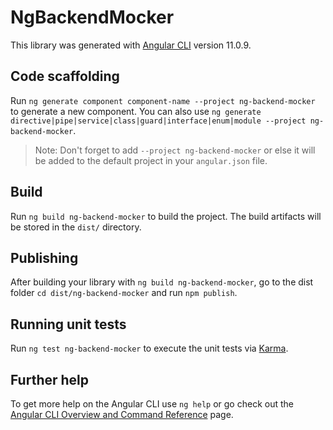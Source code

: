 # NgBackendMocker

This library was generated with [Angular CLI](https://github.com/angular/angular-cli) version 11.0.9.

## Code scaffolding

Run `ng generate component component-name --project ng-backend-mocker` to generate a new component. You can also use `ng generate directive|pipe|service|class|guard|interface|enum|module --project ng-backend-mocker`.
> Note: Don't forget to add `--project ng-backend-mocker` or else it will be added to the default project in your `angular.json` file. 

## Build

Run `ng build ng-backend-mocker` to build the project. The build artifacts will be stored in the `dist/` directory.

## Publishing

After building your library with `ng build ng-backend-mocker`, go to the dist folder `cd dist/ng-backend-mocker` and run `npm publish`.

## Running unit tests

Run `ng test ng-backend-mocker` to execute the unit tests via [Karma](https://karma-runner.github.io).

## Further help

To get more help on the Angular CLI use `ng help` or go check out the [Angular CLI Overview and Command Reference](https://angular.io/cli) page.
